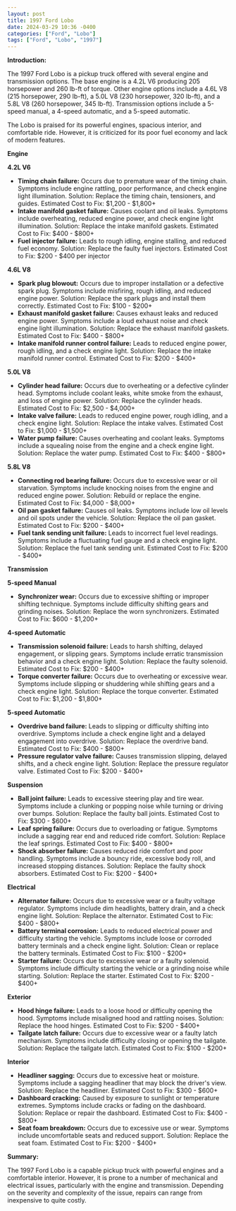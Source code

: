 ```yaml
---
layout: post
title: 1997 Ford Lobo
date: 2024-03-29 10:36 -0400
categories: ["Ford", "Lobo"]
tags: ["Ford", "Lobo", "1997"]
---
```

**Introduction:**

The 1997 Ford Lobo is a pickup truck offered with several engine and transmission options. The base engine is a 4.2L V6 producing 205 horsepower and 260 lb-ft of torque. Other engine options include a 4.6L V8 (215 horsepower, 290 lb-ft), a 5.0L V8 (230 horsepower, 320 lb-ft), and a 5.8L V8 (260 horsepower, 345 lb-ft). Transmission options include a 5-speed manual, a 4-speed automatic, and a 5-speed automatic.

The Lobo is praised for its powerful engines, spacious interior, and comfortable ride. However, it is criticized for its poor fuel economy and lack of modern features.

**Engine**

**4.2L V6**

* **Timing chain failure:** Occurs due to premature wear of the timing chain. Symptoms include engine rattling, poor performance, and check engine light illumination. Solution: Replace the timing chain, tensioners, and guides. Estimated Cost to Fix: $1,200 - $1,800+
* **Intake manifold gasket failure:** Causes coolant and oil leaks. Symptoms include overheating, reduced engine power, and check engine light illumination. Solution: Replace the intake manifold gaskets. Estimated Cost to Fix: $400 - $800+
* **Fuel injector failure:** Leads to rough idling, engine stalling, and reduced fuel economy. Solution: Replace the faulty fuel injectors. Estimated Cost to Fix: $200 - $400 per injector

**4.6L V8**

* **Spark plug blowout:** Occurs due to improper installation or a defective spark plug. Symptoms include misfiring, rough idling, and reduced engine power. Solution: Replace the spark plugs and install them correctly. Estimated Cost to Fix: $100 - $200+
* **Exhaust manifold gasket failure:** Causes exhaust leaks and reduced engine power. Symptoms include a loud exhaust noise and check engine light illumination. Solution: Replace the exhaust manifold gaskets. Estimated Cost to Fix: $400 - $800+
* **Intake manifold runner control failure:** Leads to reduced engine power, rough idling, and a check engine light. Solution: Replace the intake manifold runner control. Estimated Cost to Fix: $200 - $400+

**5.0L V8**

* **Cylinder head failure:** Occurs due to overheating or a defective cylinder head. Symptoms include coolant leaks, white smoke from the exhaust, and loss of engine power. Solution: Replace the cylinder heads. Estimated Cost to Fix: $2,500 - $4,000+
* **Intake valve failure:** Leads to reduced engine power, rough idling, and a check engine light. Solution: Replace the intake valves. Estimated Cost to Fix: $1,000 - $1,500+
* **Water pump failure:** Causes overheating and coolant leaks. Symptoms include a squealing noise from the engine and a check engine light. Solution: Replace the water pump. Estimated Cost to Fix: $400 - $800+

**5.8L V8**

* **Connecting rod bearing failure:** Occurs due to excessive wear or oil starvation. Symptoms include knocking noises from the engine and reduced engine power. Solution: Rebuild or replace the engine. Estimated Cost to Fix: $4,000 - $8,000+
* **Oil pan gasket failure:** Causes oil leaks. Symptoms include low oil levels and oil spots under the vehicle. Solution: Replace the oil pan gasket. Estimated Cost to Fix: $200 - $400+
* **Fuel tank sending unit failure:** Leads to incorrect fuel level readings. Symptoms include a fluctuating fuel gauge and a check engine light. Solution: Replace the fuel tank sending unit. Estimated Cost to Fix: $200 - $400+

**Transmission**

**5-speed Manual**

* **Synchronizer wear:** Occurs due to excessive shifting or improper shifting technique. Symptoms include difficulty shifting gears and grinding noises. Solution: Replace the worn synchronizers. Estimated Cost to Fix: $600 - $1,200+

**4-speed Automatic**

* **Transmission solenoid failure:** Leads to harsh shifting, delayed engagement, or slipping gears. Symptoms include erratic transmission behavior and a check engine light. Solution: Replace the faulty solenoid. Estimated Cost to Fix: $200 - $400+
* **Torque converter failure:** Occurs due to overheating or excessive wear. Symptoms include slipping or shuddering while shifting gears and a check engine light. Solution: Replace the torque converter. Estimated Cost to Fix: $1,200 - $1,800+

**5-speed Automatic**

* **Overdrive band failure:** Leads to slipping or difficulty shifting into overdrive. Symptoms include a check engine light and a delayed engagement into overdrive. Solution: Replace the overdrive band. Estimated Cost to Fix: $400 - $800+
* **Pressure regulator valve failure:** Causes transmission slipping, delayed shifts, and a check engine light. Solution: Replace the pressure regulator valve. Estimated Cost to Fix: $200 - $400+

**Suspension**

* **Ball joint failure:** Leads to excessive steering play and tire wear. Symptoms include a clunking or popping noise while turning or driving over bumps. Solution: Replace the faulty ball joints. Estimated Cost to Fix: $300 - $600+
* **Leaf spring failure:** Occurs due to overloading or fatigue. Symptoms include a sagging rear end and reduced ride comfort. Solution: Replace the leaf springs. Estimated Cost to Fix: $400 - $800+
* **Shock absorber failure:** Causes reduced ride comfort and poor handling. Symptoms include a bouncy ride, excessive body roll, and increased stopping distances. Solution: Replace the faulty shock absorbers. Estimated Cost to Fix: $200 - $400+

**Electrical**

* **Alternator failure:** Occurs due to excessive wear or a faulty voltage regulator. Symptoms include dim headlights, battery drain, and a check engine light. Solution: Replace the alternator. Estimated Cost to Fix: $400 - $800+
* **Battery terminal corrosion:** Leads to reduced electrical power and difficulty starting the vehicle. Symptoms include loose or corroded battery terminals and a check engine light. Solution: Clean or replace the battery terminals. Estimated Cost to Fix: $100 - $200+
* **Starter failure:** Occurs due to excessive wear or a faulty solenoid. Symptoms include difficulty starting the vehicle or a grinding noise while starting. Solution: Replace the starter. Estimated Cost to Fix: $200 - $400+

**Exterior**

* **Hood hinge failure:** Leads to a loose hood or difficulty opening the hood. Symptoms include misaligned hood and rattling noises. Solution: Replace the hood hinges. Estimated Cost to Fix: $200 - $400+
* **Tailgate latch failure:** Occurs due to excessive wear or a faulty latch mechanism. Symptoms include difficulty closing or opening the tailgate. Solution: Replace the tailgate latch. Estimated Cost to Fix: $100 - $200+

**Interior**

* **Headliner sagging:** Occurs due to excessive heat or moisture. Symptoms include a sagging headliner that may block the driver's view. Solution: Replace the headliner. Estimated Cost to Fix: $300 - $600+
* **Dashboard cracking:** Caused by exposure to sunlight or temperature extremes. Symptoms include cracks or fading on the dashboard. Solution: Replace or repair the dashboard. Estimated Cost to Fix: $400 - $800+
* **Seat foam breakdown:** Occurs due to excessive use or wear. Symptoms include uncomfortable seats and reduced support. Solution: Replace the seat foam. Estimated Cost to Fix: $200 - $400+

**Summary:**

The 1997 Ford Lobo is a capable pickup truck with powerful engines and a comfortable interior. However, it is prone to a number of mechanical and electrical issues, particularly with the engine and transmission. Depending on the severity and complexity of the issue, repairs can range from inexpensive to quite costly.
